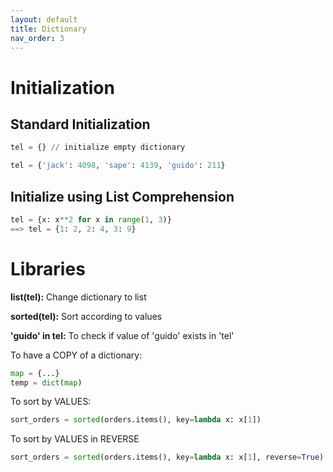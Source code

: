 ```yaml
---
layout: default
title: Dictionary
nav_order: 3
---
```


# Initialization

## Standard Initialization

```python
tel = {} // initialize empty dictionary

tel = {'jack': 4098, 'sape': 4139, 'guido': 211}
```

## Initialize using List Comprehension

```python
tel = {x: x**2 for x in range(1, 3)}
==> tel = {1: 2, 2: 4, 3: 9}
```

# Libraries

**list(tel):** Change dictionary to list

**sorted(tel):** Sort according to values

**'guido' in tel:** To check if value of 'guido' exists in 'tel'

To have a COPY of a dictionary:

```python
map = {...}
temp = dict(map)
```

To sort by VALUES:

```python
sort_orders = sorted(orders.items(), key=lambda x: x[1])
```

To sort by VALUES in REVERSE

```python
sort_orders = sorted(orders.items(), key=lambda x: x[1], reverse=True)
```

